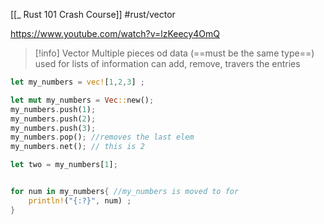 [[_ Rust 101 Crash Course]]
#rust/vector 

https://www.youtube.com/watch?v=lzKeecy4OmQ

>[!info] Vector
>Multiple pieces od data (==must be the same type==)
>used for lists of information
>can add, remove, travers the entries

```rust
let my_numbers = vec![1,2,3] ;

let mut my_numbers = Vec::new();
my_numbers.push(1);
my_numbers.push(2);
my_numbers.push(3);
my_numbers.pop(); //removes the last elem
my_numbers.net(); // this is 2

let two = my_numbers[1];


for num in my_numbers{ //my_numbers is moved to for
	println!("{:?}", num) ;
}
```










